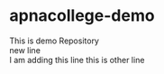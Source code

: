 # apnacollege-demo
This is demo Repository
<br>
new line 
<br>
I am adding this line
this is other line 

